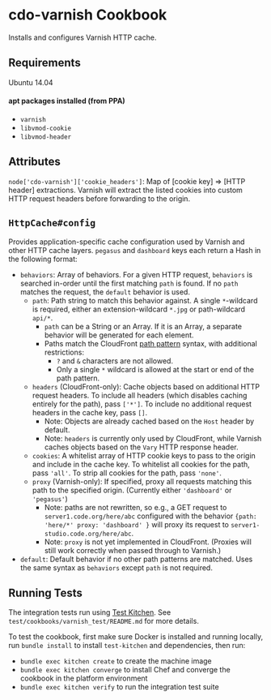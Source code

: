 # cdo-varnish Cookbook
Installs and configures Varnish HTTP cache.

## Requirements
Ubuntu 14.04

#### apt packages installed (from PPA)
- `varnish`
- `libvmod-cookie`
- `libvmod-header`

## Attributes
`node['cdo-varnish']['cookie_headers']`: Map of [cookie key] => [HTTP header] extractions.
Varnish will extract the listed cookies into custom HTTP request headers before forwarding to the origin.

## `HttpCache#config`

Provides application-specific cache configuration used by Varnish and other
HTTP cache layers.
`pegasus` and `dashboard` keys each return a Hash in the following format:

- `behaviors`: Array of behaviors. For a given HTTP request, `behaviors` is searched in-order
  until the first matching `path` is found. If no `path` matches the request, the `default` behavior is used.
  - `path`: Path string to match this behavior against.
    A single `*`-wildcard is required, either an extension-wildcard `*.jpg` or
    path-wildcard `api/*`.
    - `path` can be a String or an Array. If it is an Array, a separate
      behavior will be generated for each element.
    - Paths match the CloudFront [path pattern](http://docs.aws.amazon.com/AmazonCloudFront/latest/DeveloperGuide/distribution-web-values-specify.html#DownloadDistValuesPathPattern)
      syntax, with additional restrictions:
      - `?` and `&` characters are not allowed.
      - Only a single `*` wildcard is allowed at the start or end of the path pattern.
  - `headers` (CloudFront-only): Cache objects based on additional HTTP request headers.
    To include all headers (which disables caching entirely for the path), pass `['*']`.
    To include no additional request headers in the cache key, pass `[]`.
    - Note: Objects are already cached based on the `Host` header by default.
    - Note: `headers` is currently only used by CloudFront, while Varnish
      caches objects based on the `Vary` HTTP response header.
  - `cookies`: A whitelist array of HTTP cookie keys to pass to the origin and
    include in the cache key.
    To whitelist all cookies for the path, pass `'all'`.
    To strip all cookies for the path, pass `'none'`.
  - `proxy` (Varnish-only): If specified, proxy all requests matching this path to the
    specified origin. (Currently either `'dashboard'` or `'pegasus'`)
    - Note: paths are not rewritten, so e.g., a GET request
      to `server1.code.org/here/abc` configured with the behavior
      `{path: 'here/*' proxy: 'dashboard' }` will proxy its request to
      `server1-studio.code.org/here/abc`.
    - Note: `proxy` is not yet implemented in CloudFront.
      (Proxies will still work correctly when passed through to Varnish.)
- `default`: Default behavior if no other path patterns are matched.
  Uses the same syntax as `behaviors` except `path` is not required.

## Running Tests
The integration tests run using [Test Kitchen](http://kitchen.ci/).
See `test/cookbooks/varnish_test/README.md` for more details.

To test the cookbook, first make sure Docker is installed and running locally,
run `bundle install` to install `test-kitchen` and dependencies, then run:
- `bundle exec kitchen create` to create the machine image
- `bundle exec kitchen converge` to install Chef and converge the cookbook in the
  platform environment
- `bundle exec kitchen verify` to run the integration test suite

